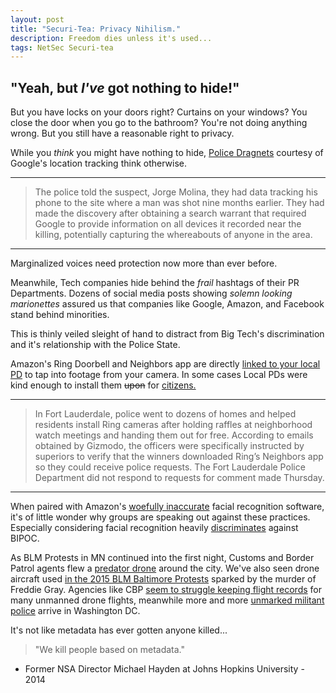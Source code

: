 ```yaml
---
layout: post
title: "Securi-Tea: Privacy Nihilism."
description: Freedom dies unless it's used...
tags: NetSec Securi-tea
---
```


## "Yeah, but _I've_ got nothing to hide!"

But you have locks on your doors right? Curtains on your windows? You close the door when you go to the bathroom? You're not doing anything wrong. But you still have a reasonable right to privacy.

While you _think_ you might have nothing to hide, [Police Dragnets](https://www.nytimes.com/interactive/2019/04/13/us/google-location-tracking-police.html) courtesy of Google's location tracking think otherwise.

---

> The police told the suspect, Jorge Molina, they had data tracking his phone to the site where a man was shot nine months earlier. They had made the discovery after obtaining a search warrant that required Google to provide information on all devices it recorded near the killing, potentially capturing the whereabouts of anyone in the area.

---

Marginalized voices need protection now more than ever before.

Meanwhile, Tech companies hide behind the _frail_ hashtags of their PR Departments. Dozens of social media posts showing _solemn looking marionettes_ assured us that companies like Google, Amazon, and Facebook stand behind minorities.

This is thinly veiled sleight of hand to distract from Big Tech's discrimination and it's relationship with the Police State.

Amazon's Ring Doorbell and Neighbors app are directly [linked to your local PD](https://www.wired.com/story/ces-2020-amazon-defends-ring-police-partnerships/) to tap into footage from your camera. In some cases Local PDs were kind enough to install them ~~upon~~ for [citizens.](https://gizmodo.com/ring-gave-police-stats-about-users-who-said-no-to-law-e-1837713840)

---

> In Fort Lauderdale, police went to dozens of homes and helped residents install Ring cameras after holding raffles at neighborhood watch meetings and handing them out for free. According to emails obtained by Gizmodo, the officers were specifically instructed by superiors to verify that the winners downloaded Ring’s Neighbors app so they could receive police requests. The Fort Lauderdale Police Department did not respond to requests for comment made Thursday.

---

When paired with Amazon's [woefully inaccurate](https://www.aclu.org/blog/privacy-technology/surveillance-technologies/amazons-face-recognition-falsely-matched-28) facial recognition software, it's of little wonder why groups are speaking out against these practices. Especially considering facial recognition heavily [discriminates](https://www.vox.com/the-goods/2019/1/28/18201204/amazon-facial-recognition-dark-skinned-women-mit-study) against BIPOC.

As BLM Protests in MN continued into the first night, Customs and Border Patrol agents flew a [predator drone](https://www.vice.com/en_ca/article/5dzbe3/customs-and-border-protection-predator-drone-minneapolis-george-floyd) around the city. We've also seen drone aircraft used [in the 2015 BLM Baltimore Protests](https://www.aclu.org/blog/privacy-technology/surveillance-technologies/fbi-releases-secret-spy-plane-footage-freddie-gray) sparked by the murder of Freddie Gray. Agencies like CBP [seem to struggle keeping flight records](https://www.vice.com/en_us/article/4x3dxd/the-us-border-patrol-misplaced-the-records-for-200-predator-drone-flights) for many unmanned drone flights, meanwhile more and more [unmarked militant police](https://www.politico.com/news/magazine/2020/06/05/protests-washington-dc-federal-agents-law-enforcement-302551) arrive in Washington DC.

It's not like metadata has ever gotten anyone killed...

> "We kill people based on metadata."
- Former NSA Director Michael Hayden at Johns Hopkins University - 2014

